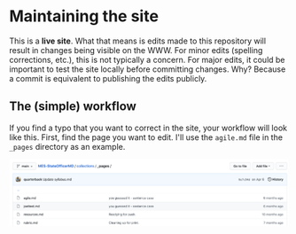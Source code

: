 # Maintaining the site

This is a **live site**. What that means is edits made to this repository will result in changes being visible on the WWW. For minor edits (spelling corrections, etc.), this is not typically a concern. For major edits, it could be important to test the site locally before committing changes. Why? Because a commit is equivalent to publishing the edits publicly.

## The (simple) workflow

If you find a typo that you want to correct in the site, your workflow will look like this. First, find the page you want to edit. I'll use the `agile.md` file in the `_pages` directory as an example.

![The _pages directory](assets/images/pages-view.png)